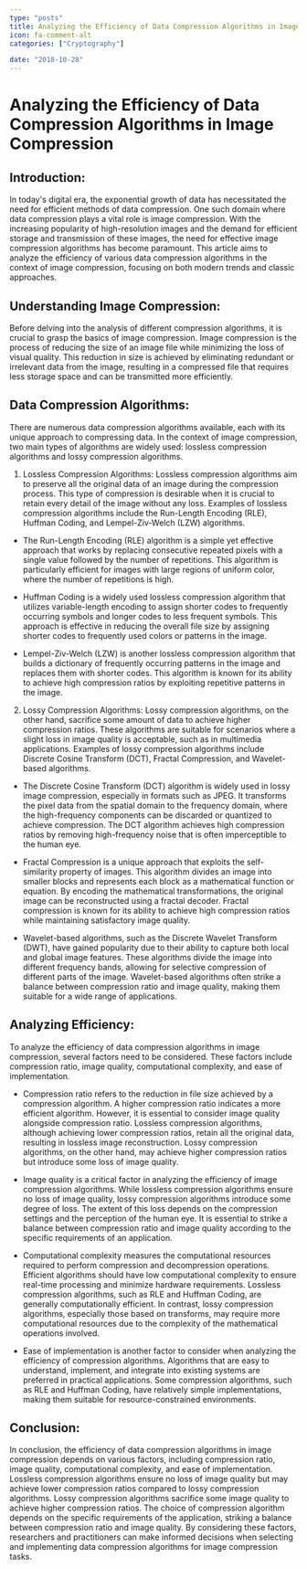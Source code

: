 ```yaml
---
type: "posts"
title: Analyzing the Efficiency of Data Compression Algorithms in Image Compression
icon: fa-comment-alt
categories: ["Cryptography"]

date: "2018-10-28"
---
```




# Analyzing the Efficiency of Data Compression Algorithms in Image Compression

## Introduction:
In today's digital era, the exponential growth of data has necessitated the need for efficient methods of data compression. One such domain where data compression plays a vital role is image compression. With the increasing popularity of high-resolution images and the demand for efficient storage and transmission of these images, the need for effective image compression algorithms has become paramount. This article aims to analyze the efficiency of various data compression algorithms in the context of image compression, focusing on both modern trends and classic approaches.

## Understanding Image Compression:
Before delving into the analysis of different compression algorithms, it is crucial to grasp the basics of image compression. Image compression is the process of reducing the size of an image file while minimizing the loss of visual quality. This reduction in size is achieved by eliminating redundant or irrelevant data from the image, resulting in a compressed file that requires less storage space and can be transmitted more efficiently.

## Data Compression Algorithms:
There are numerous data compression algorithms available, each with its unique approach to compressing data. In the context of image compression, two main types of algorithms are widely used: lossless compression algorithms and lossy compression algorithms.

1. Lossless Compression Algorithms:
Lossless compression algorithms aim to preserve all the original data of an image during the compression process. This type of compression is desirable when it is crucial to retain every detail of the image without any loss. Examples of lossless compression algorithms include the Run-Length Encoding (RLE), Huffman Coding, and Lempel-Ziv-Welch (LZW) algorithms.

- The Run-Length Encoding (RLE) algorithm is a simple yet effective approach that works by replacing consecutive repeated pixels with a single value followed by the number of repetitions. This algorithm is particularly efficient for images with large regions of uniform color, where the number of repetitions is high.

- Huffman Coding is a widely used lossless compression algorithm that utilizes variable-length encoding to assign shorter codes to frequently occurring symbols and longer codes to less frequent symbols. This approach is effective in reducing the overall file size by assigning shorter codes to frequently used colors or patterns in the image.

- Lempel-Ziv-Welch (LZW) is another lossless compression algorithm that builds a dictionary of frequently occurring patterns in the image and replaces them with shorter codes. This algorithm is known for its ability to achieve high compression ratios by exploiting repetitive patterns in the image.

2. Lossy Compression Algorithms:
Lossy compression algorithms, on the other hand, sacrifice some amount of data to achieve higher compression ratios. These algorithms are suitable for scenarios where a slight loss in image quality is acceptable, such as in multimedia applications. Examples of lossy compression algorithms include Discrete Cosine Transform (DCT), Fractal Compression, and Wavelet-based algorithms.

- The Discrete Cosine Transform (DCT) algorithm is widely used in lossy image compression, especially in formats such as JPEG. It transforms the pixel data from the spatial domain to the frequency domain, where the high-frequency components can be discarded or quantized to achieve compression. The DCT algorithm achieves high compression ratios by removing high-frequency noise that is often imperceptible to the human eye.

- Fractal Compression is a unique approach that exploits the self-similarity property of images. This algorithm divides an image into smaller blocks and represents each block as a mathematical function or equation. By encoding the mathematical transformations, the original image can be reconstructed using a fractal decoder. Fractal compression is known for its ability to achieve high compression ratios while maintaining satisfactory image quality.

- Wavelet-based algorithms, such as the Discrete Wavelet Transform (DWT), have gained popularity due to their ability to capture both local and global image features. These algorithms divide the image into different frequency bands, allowing for selective compression of different parts of the image. Wavelet-based algorithms often strike a balance between compression ratio and image quality, making them suitable for a wide range of applications.

## Analyzing Efficiency:
To analyze the efficiency of data compression algorithms in image compression, several factors need to be considered. These factors include compression ratio, image quality, computational complexity, and ease of implementation.

- Compression ratio refers to the reduction in file size achieved by a compression algorithm. A higher compression ratio indicates a more efficient algorithm. However, it is essential to consider image quality alongside compression ratio. Lossless compression algorithms, although achieving lower compression ratios, retain all the original data, resulting in lossless image reconstruction. Lossy compression algorithms, on the other hand, may achieve higher compression ratios but introduce some loss of image quality.

- Image quality is a critical factor in analyzing the efficiency of image compression algorithms. While lossless compression algorithms ensure no loss of image quality, lossy compression algorithms introduce some degree of loss. The extent of this loss depends on the compression settings and the perception of the human eye. It is essential to strike a balance between compression ratio and image quality according to the specific requirements of an application.

- Computational complexity measures the computational resources required to perform compression and decompression operations. Efficient algorithms should have low computational complexity to ensure real-time processing and minimize hardware requirements. Lossless compression algorithms, such as RLE and Huffman Coding, are generally computationally efficient. In contrast, lossy compression algorithms, especially those based on transforms, may require more computational resources due to the complexity of the mathematical operations involved.

- Ease of implementation is another factor to consider when analyzing the efficiency of compression algorithms. Algorithms that are easy to understand, implement, and integrate into existing systems are preferred in practical applications. Some compression algorithms, such as RLE and Huffman Coding, have relatively simple implementations, making them suitable for resource-constrained environments.

## Conclusion:
In conclusion, the efficiency of data compression algorithms in image compression depends on various factors, including compression ratio, image quality, computational complexity, and ease of implementation. Lossless compression algorithms ensure no loss of image quality but may achieve lower compression ratios compared to lossy compression algorithms. Lossy compression algorithms sacrifice some image quality to achieve higher compression ratios. The choice of compression algorithm depends on the specific requirements of the application, striking a balance between compression ratio and image quality. By considering these factors, researchers and practitioners can make informed decisions when selecting and implementing data compression algorithms for image compression tasks.